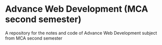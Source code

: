 # Advance Web Development (MCA second semester)
A repository for the notes and code of Advance Web Development subject from MCA second semester
